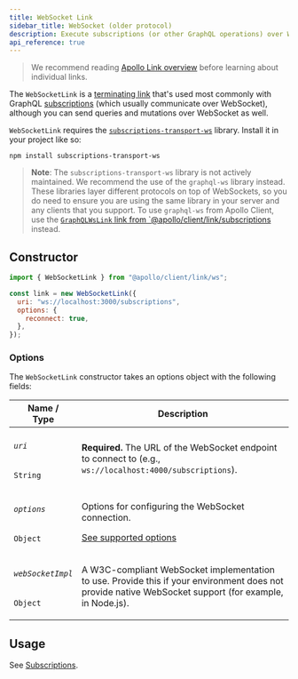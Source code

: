 ```yaml
---
title: WebSocket Link
sidebar_title: WebSocket (older protocol)
description: Execute subscriptions (or other GraphQL operations) over WebSocket with the `subscriptions-transport-ws` library
api_reference: true
---
```


> We recommend reading [Apollo Link overview](./introduction/) before learning about individual links.

The `WebSocketLink` is a [terminating link](./introduction/#the-terminating-link) that's used most commonly with GraphQL [subscriptions](../../data/subscriptions/) (which usually communicate over WebSocket), although you can send queries and mutations over WebSocket as well.

`WebSocketLink` requires the [`subscriptions-transport-ws`](https://github.com/apollographql/subscriptions-transport-ws) library. Install it in your project like so:

```shell
npm install subscriptions-transport-ws
```

> **Note**: The `subscriptions-transport-ws` library is not actively maintained. We recommend the use of the `graphql-ws` library instead. These libraries layer different protocols on top of WebSockets, so you do need to ensure you are using the same library in your server and any clients that you support. To use `graphql-ws` from Apollo Client, use the [`GraphQLWsLink` link from `@apollo/client/link/subscriptions](./apollo-link-subscriptions) instead.

## Constructor

```js
import { WebSocketLink } from "@apollo/client/link/ws";

const link = new WebSocketLink({
  uri: "ws://localhost:3000/subscriptions",
  options: {
    reconnect: true,
  },
});
```

### Options

The `WebSocketLink` constructor takes an options object with the following fields:

<table class="field-table">
  <thead>
    <tr>
      <th>Name /<br/>Type</th>
      <th>Description</th>
    </tr>
  </thead>

<tbody>
<tr class="required">
<td>

###### `uri`

`String`
</td>
<td>

**Required.** The URL of the WebSocket endpoint to connect to (e.g., `ws://localhost:4000/subscriptions`).

</td>
</tr>

<tr>
<td>

###### `options`

`Object`
</td>
<td>

Options for configuring the WebSocket connection.

[See supported options](https://github.com/apollographql/subscriptions-transport-ws/blob/master/src/client.ts#L61-L71)

</td>
</tr>

<tr>
<td>

###### `webSocketImpl`

`Object`
</td>
<td>

A W3C-compliant WebSocket implementation to use. Provide this if your environment does not provide native WebSocket support (for example, in Node.js).

</td>
</tr>
</tbody>
</table>

## Usage

See [Subscriptions](../../data/subscriptions/).
